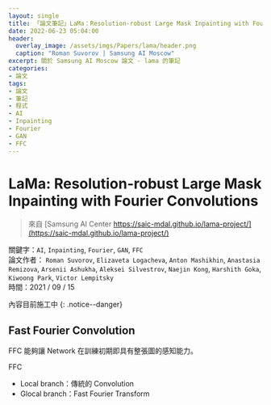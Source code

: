 ```yaml
---
layout: single
title: 「論文筆記」LaMa：Resolution-robust Large Mask Inpainting with Fourier Convolutions
date: 2022-06-23 05:04:00
header:
  overlay_image: /assets/imgs/Papers/lama/header.png
  caption: "Roman Suvorov | Samsung AI Moscow"
excerpt: 關於 Samsung AI Moscow 論文 - lama 的筆記
categories:
- 論文
tags:
- 論文
- 筆記
- 程式
- AI
- Inpainting
- Fourier
- GAN
- FFC
---
```

# LaMa: Resolution-robust Large Mask Inpainting with Fourier Convolutions
> 來自 [Samsung AI Center https://saic-mdal.github.io/lama-project/](https://saic-mdal.github.io/lama-project/)  

關鍵字：`AI`, `Inpainting`, `Fourier`, `GAN`, `FFC`  
論文作者： `Roman Suvorov`, `Elizaveta Logacheva`, `Anton Mashikhin`, `Anastasia Remizova`, `Arsenii Ashukha`, `Aleksei Silvestrov`, `Naejin Kong`, `Harshith Goka`, `Kiwoong Park`, `Victor Lempitsky`  
時間：2021 / 09 / 15  

內容目前施工中
{: .notice--danger}

## Fast Fourier Convolution
FFC 能夠讓 Network 在訓練初期即具有整張圖的感知能力。  

FFC
- Local branch：傳統的 Convolution
- Glocal branch：Fast Fourier Transform
